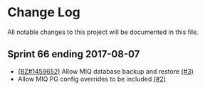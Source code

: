 # Change Log

All notable changes to this project will be documented in this file.

## Sprint 66 ending 2017-08-07
- [(BZ#1459652)](https://bugzilla.redhat.com/show_bug.cgi?id=1459652) Allow MIQ database backup and restore [(#3)](https://github.com/ManageIQ/container-postgresql/pull/3)
- Allow MIQ PG config overrides to be included [(#2)](https://github.com/ManageIQ/container-postgresql/pull/2)
